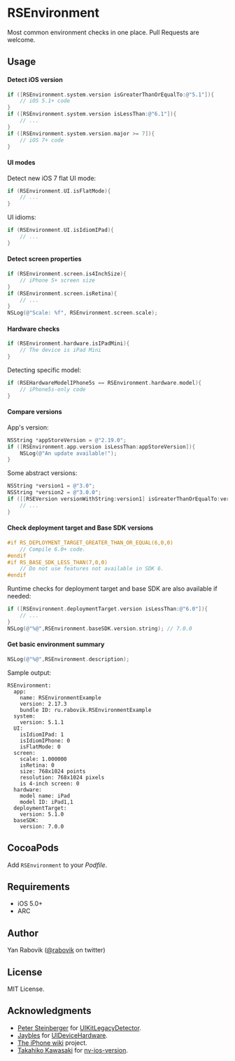 # RSEnvironment
Most common environment checks in one place. Pull Requests are welcome.

## Usage

#### Detect iOS version
```objective-c
if ([RSEnvironment.system.version isGreaterThanOrEqualTo:@"5.1"]){
    // iOS 5.1+ code
}
if ([RSEnvironment.system.version isLessThan:@"6.1"]){
    // ...
}
if ([RSEnvironment.system.version.major >= 7]){
    // iOS 7+ code
}
```

#### UI modes 
Detect new iOS 7 flat UI mode:
```objective-c
if (RSEnvironment.UI.isFlatMode){
    // ...
}
```
UI idioms:
```objective-c
if (RSEnvironment.UI.isIdiomIPad){
    // ...
}
```

#### Detect screen properties
```objective-c
if (RSEnvironment.screen.is4InchSize){
    // iPhone 5+ screen size
}
if (RSEnvironment.screen.isRetina){
    // ...
}
NSLog(@"Scale: %f", RSEnvironment.screen.scale);
```

#### Hardware checks
```objective-c
if (RSEnvironment.hardware.isIPadMini){
    // The device is iPad Mini
}
```
Detecting specific model:
```objective-c
if (RSEHardwareModelIPhone5s == RSEnvironment.hardware.model){
    // iPhone5s-only code
}
```

#### Compare versions

App's version:
```objective-c
NSString *appStoreVersion = @"2.19.0";
if ([RSEnvironment.app.version isLessThan:appStoreVersion]){
    NSLog(@"An update available!");
}
```
Some abstract versions:
```objective-c
NSString *version1 = @"3.0";
NSString *version2 = @"3.0.0";
if ([[RSEVersion versionWithString:version1] isGreaterThanOrEqualTo:version2]){
    // ...
}
```

#### Check deployment target and Base SDK versions
```objective-c
#if RS_DEPLOYMENT_TARGET_GREATER_THAN_OR_EQUAL(6,0,0)
    // Compile 6.0+ code.
#endif
#if RS_BASE_SDK_LESS_THAN(7,0,0)
    // Do not use features not available in SDK 6.
#endif
```

Runtime checks for deployment target and base SDK are also available if needed:
```objective-c
if ([RSEnvironment.deploymentTarget.version isLessThan:@"6.0"]){
    // ...
}
NSLog(@"%@",RSEnvironment.baseSDK.version.string); // 7.0.0
```

#### Get basic environment summary
```objective-c
NSLog(@"%@",RSEnvironment.description);
```
Sample output:
```
RSEnvironment:            
  app:            
    name: RSEnvironmentExample            
    version: 2.17.3            
    bundle ID: ru.rabovik.RSEnvironmentExample            
  system:            
    version: 5.1.1            
  UI:            
    isIdiomIPad: 1            
    isIdiomIPhone: 0            
    isFlatMode: 0            
  screen:            
    scale: 1.000000            
    isRetina: 0            
    size: 768x1024 points            
    resolution: 768x1024 pixels            
    is 4-inch screen: 0            
  hardware:            
    model name: iPad            
    model ID: iPad1,1            
  deploymentTarget:            
    version: 5.1.0            
  baseSDK:            
    version: 7.0.0
```

## CocoaPods
Add `RSEnvironment` to your _Podfile_.

## Requirements
* iOS 5.0+
* ARC

## Author
Yan Rabovik ([@rabovik][twitter] on twitter)

## License
MIT License.

## Acknowledgments

* [Peter Steinberger][steipete] for [UIKitLegacyDetector][UIKitLegacyDetector].
* [Jaybles][Jaybles] for [UIDeviceHardware][UIDeviceHardware].
* [The iPhone wiki][theiphonewiki] project.
* [Takahiko Kawasaki][TakahikoKawasaki] for [nv-ios-version].

[twitter]: https://twitter.com/rabovik
[UIKitLegacyDetector]: https://gist.github.com/steipete/6526860
[steipete]: http://github.com/steipete/
[Jaybles]: https://github.com/Jaybles
[UIDeviceHardware]: https://gist.github.com/Jaybles/1323251
[theiphonewiki]: http://theiphonewiki.com/wiki/Models
[nv-ios-version]: https://github.com/TakahikoKawasaki/nv-ios-version
[TakahikoKawasaki]: https://github.com/TakahikoKawasaki